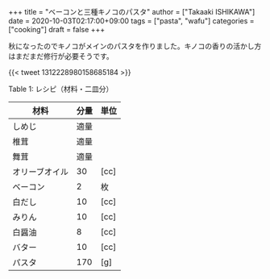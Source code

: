 +++
title = "ベーコンと三種キノコのパスタ"
author = ["Takaaki ISHIKAWA"]
date = 2020-10-03T02:17:00+09:00
tags = ["pasta", "wafu"]
categories = ["cooking"]
draft = false
+++

秋になったのでキノコがメインのパスタを作りました。キノコの香りの活かし方はまだまだ修行が必要そうです。

{{< tweet 1312228980158685184 >}}

<div class="table-caption">
  <span class="table-number">Table 1</span>:
  レシピ（材料・二皿分）
</div>

| 材料    | 分量 | 単位 |
|-------|----|----|
| しめじ  | 適量 |      |
| 椎茸    | 適量 |      |
| 舞茸    | 適量 |      |
| オリーブオイル | 30  | [cc] |
| ベーコン | 2   | 枚   |
| 白だし  | 10  | [cc] |
| みりん  | 10  | [cc] |
| 白醤油  | 8   | [cc] |
| バター  | 10  | [cc] |
| パスタ  | 170 | [g]  |
